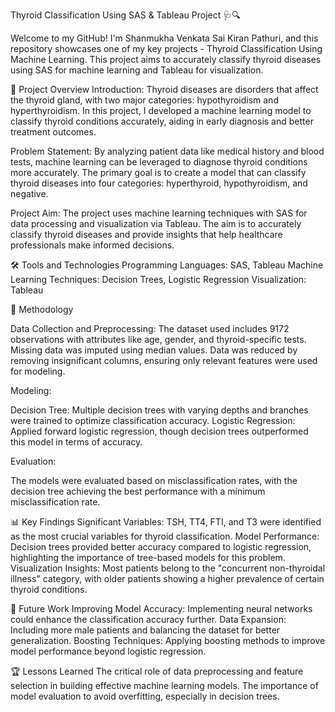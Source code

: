 Thyroid Classification Using SAS & Tableau Project 🩺🔍

Welcome to my GitHub! I'm Shanmukha Venkata Sai Kiran Pathuri, and this repository showcases one of my key projects - Thyroid Classification Using Machine Learning. This project aims to accurately classify thyroid diseases using SAS for machine learning and Tableau for visualization.

📝 Project Overview
Introduction: 
Thyroid diseases are disorders that affect the thyroid gland, with two major categories: hypothyroidism and hyperthyroidism. In this project, I developed a machine learning model to classify thyroid conditions accurately, aiding in early diagnosis and better treatment outcomes.

Problem Statement: 
By analyzing patient data like medical history and blood tests, machine learning can be leveraged to diagnose thyroid conditions more accurately. The primary goal is to create a model that can classify thyroid diseases into four categories: hyperthyroid, hypothyroidism, and negative.

Project Aim: 
The project uses machine learning techniques with SAS for data processing and visualization via Tableau. The aim is to accurately classify thyroid diseases and provide insights that help healthcare professionals make informed decisions.

🛠️ Tools and Technologies 
Programming Languages: SAS, Tableau
Machine Learning Techniques: Decision Trees, Logistic Regression
Visualization: Tableau

🧠 Methodology

Data Collection and Preprocessing: 
The dataset used includes 9172 observations with attributes like age, gender, and thyroid-specific tests.
Missing data was imputed using median values.
Data was reduced by removing insignificant columns, ensuring only relevant features were used for modeling.

Modeling:

Decision Tree: Multiple decision trees with varying depths and branches were trained to optimize classification accuracy.
Logistic Regression: Applied forward logistic regression, though decision trees outperformed this model in terms of accuracy.

Evaluation:

The models were evaluated based on misclassification rates, with the decision tree achieving the best performance with a minimum misclassification rate.

📊 Key Findings
Significant Variables: TSH, TT4, FTI, and T3 were identified as the most crucial variables for thyroid classification.
Model Performance: Decision trees provided better accuracy compared to logistic regression, highlighting the importance of tree-based models for this problem.
Visualization Insights: Most patients belong to the "concurrent non-thyroidal illness" category, with older patients showing a higher prevalence of certain thyroid conditions.

🚀 Future Work
Improving Model Accuracy: Implementing neural networks could enhance the classification accuracy further.
Data Expansion: Including more male patients and balancing the dataset for better generalization.
Boosting Techniques: Applying boosting methods to improve model performance beyond logistic regression.

🏆 Lessons Learned
The critical role of data preprocessing and feature selection in building effective machine learning models.
The importance of model evaluation to avoid overfitting, especially in decision trees.
